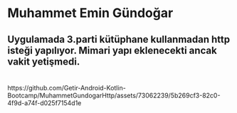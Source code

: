 <h1>

  Muhammet Emin Gündoğar
</h1>

<h2>

  Uygulamada 3.parti kütüphane kullanmadan http isteği yapılıyor. Mimari yapı eklenecekti ancak vakit yetişmedi.
</h2>
 <br>
https://github.com/Getir-Android-Kotlin-Bootcamp/MuhammetGundogarHttp/assets/73062239/5b269cf3-82c0-4f9d-a74f-d025f7154d1e

